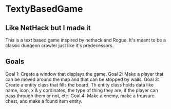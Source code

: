 # TextyBasedGame
Like NetHack but I made it
--------------------------
This is a text based game inspired by nethack and Rogue. It's meant to be a classic dungeon crawler just like it's predecessors.

Goals
-----
Goal 1: Create a window that displays the game. 
Goal 2: Make a player that can be moved around the map and that can be stopped by walls.
Goal 3: Create a entity class that fills the board. Th entity class holds data like name, icon, x & y cordinates, the type of thing they are, if the player can pass through them or not, etc.
Goal 4: Make a enemy, make a treasure chest, and make a found item entity.
